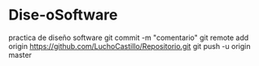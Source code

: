 # Dise-oSoftware
practica de diseño software
git commit -m "comentario"
git remote add origin https://github.com/LuchoCastillo/Repositorio.git
git push -u origin master
